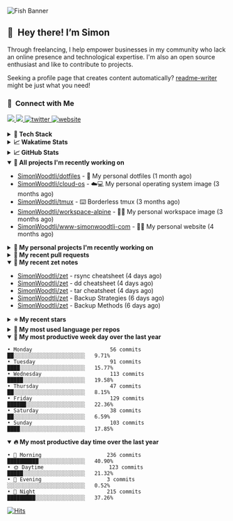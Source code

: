 ![Fish Banner](assets/fish.webp)

## 👋 &nbsp;Hey there! I’m Simon

Through freelancing, I help empower businesses in my community who lack
an online presence and technological expertise. I'm also an open source
enthusiast and like to contribute to projects.

Seeking a profile page that creates content automatically?
[readme-writer] might be just what you need!

### 🤝 &nbsp;Connect with Me

<div align="left">
<a href="https://linkedin.com/in/simonwoodtli" target="_blank">
<img src="https://img.shields.io/badge/linkedin-1E77B5?style=for-the-badge&logo=linkedin&logoColor=white alt=linkedin" />
</a>
<a href="https://github.com/simonwoodtli" target="_blank">
<img src="https://img.shields.io/badge/github-24292E?style=for-the-badge&logo=github&logoColor=white alt=github" />
</a>
<a href="https://twitter.com/simonwoodtlidev" target="_blank">
<img src="https://img.shields.io/badge/twitter-26a7de?style=for-the-badge&logo=twitter&logoColor=white" alt="twitter"/>
</a>
<a href="https://simonwoodtli.com" target="_blank">
<img src="https://img.shields.io/badge/website-E2925F?style=for-the-badge&logo=google-chrome&logoColor=white" alt="website"/>
</a>
</div>
<br/>


<details>
  <summary><b>🧰 Tech Stack</b></summary>
  <div align="center">
  <a href="https://skillicons.dev" target="_blank">
  <img src="https://skillicons.dev/icons?i=js,html,css,bash,python,go,postgresql,docker,vim,linux" alt="JavaScript, HTML, CSS, Bash, Python, Go, PostgreSQL, Docker, Vim,
  Linux">
  </a>
  </div>
</details>

<details>
  <summary><b>📈 Wakatime Stats</b></summary>
  <p align="center"><a href="https://wakatime.com/@SimonWoodtli">
  <img align="center" width="400" height="300" src="https://wakatime.com/share/@SimonWoodtli/7761bcef-e104-47d9-912a-dfd6bf08868b.svg" />
  </a>
  <a href="https://wakatime.com/@SimonWoodtli">
  <img align="center" width="400" height="300" src="https://wakatime.com/share/@SimonWoodtli/341953df-6a40-47b7-8220-ace4eabe0a17.svg" />
  </a></p>

  <h4><b>💬 I've been working with the following languages over the last 7 days</b></h4>

```
• Markdown                       2 hrs 24 mins                  ██████████████░░░░░░░░░░░   56.66%
• conf                           45 mins                        ████░░░░░░░░░░░░░░░░░░░░░   17.66%
• YAML                           15 mins                        ██░░░░░░░░░░░░░░░░░░░░░░░   6.12%
• tar                            14 mins                        █░░░░░░░░░░░░░░░░░░░░░░░░   5.58%
• Other                          10 mins                        █░░░░░░░░░░░░░░░░░░░░░░░░   3.94%
• Text                           7 mins                         █░░░░░░░░░░░░░░░░░░░░░░░░   3.02%
• Bash                           6 mins                         █░░░░░░░░░░░░░░░░░░░░░░░░   2.62%
• JSON                           4 mins                         ░░░░░░░░░░░░░░░░░░░░░░░░░   1.87%
• sh                             4 mins                         ░░░░░░░░░░░░░░░░░░░░░░░░░   1.83%
• HTML                           1 min                          ░░░░░░░░░░░░░░░░░░░░░░░░░   0.7%
```

  <h4>👷 I've been working on the following projects over the last 7 days</h4>

```
• zet                            2 hrs 16 mins                  █████████████░░░░░░░░░░░░   53.5%
• Private                        47 mins                        █████░░░░░░░░░░░░░░░░░░░░   18.47%
• Unknown Project                44 mins                        ████░░░░░░░░░░░░░░░░░░░░░   17.53%
• workspace-alpine               15 mins                        ██░░░░░░░░░░░░░░░░░░░░░░░   6.12%
• cloud-os                       4 mins                         ░░░░░░░░░░░░░░░░░░░░░░░░░   1.87%
• dotfiles                       4 mins                         ░░░░░░░░░░░░░░░░░░░░░░░░░   1.81%
• www-template                   1 min                          ░░░░░░░░░░░░░░░░░░░░░░░░░   0.7%
```

  <h4><b>🛠️ I've been working with the following editors over the last 7 days</b></h4>

```
• Vim                            4 hrs 15 mins                  █████████████████████████   100%
```

  <h4><b>💻 I've been working with the following operating systems over the last 7 days</b></h4>

```
• Linux                          4 hrs 15 mins                  █████████████████████████   100%
```

</details>

<details>
  <summary><b>📈 GitHub Stats</b></summary>
  <div align="center">
  <a href="https://github.com/anuraghazra/github-readme-stats"> 
  <img src="https://github-readme-stats.vercel.app/api?username=simonwoodtli&theme=onedark&show_icons=true&hide_rank=true&custom_title=Stats&count_private=true&hide_border=true&hide=issues&line_height=24&bg_color=0d1117" alt="Github Stats">
  <img src="https://github-readme-stats.vercel.app/api/top-langs/?username=simonwoodtli&layout=compact&theme=onedark&count_private=true&hide_border=true&bg_color=0d1117" alt="Top Langs">
  </a>
  </div>
</details>

<details open="">
  <summary><b>👷 All projects I'm recently working on</b></summary>

* [SimonWoodtli/dotfiles](https://github.com/SimonWoodtli/dotfiles) - 🏡 My personal dotfiles (1 month ago)
* [SimonWoodtli/cloud-os](https://github.com/SimonWoodtli/cloud-os) - ☁️💻 My personal operating system image (3 months ago)
* [SimonWoodtli/tmux](https://github.com/SimonWoodtli/tmux) - ⌨️ Borderless tmux (3 months ago)
* [SimonWoodtli/workspace-alpine](https://github.com/SimonWoodtli/workspace-alpine) - 🤖🐳 My personal workspace image (3 months ago)
* [SimonWoodtli/www-simonwoodtli-com](https://github.com/SimonWoodtli/www-simonwoodtli-com) - 👨‍💻 My personal website (4 months ago)

</details>
<details>
  <summary><b>🌱 My personal projects I'm recently working on</b></summary>

* [SimonWoodtli/dotfiles](https://github.com/SimonWoodtli/dotfiles) - 🏡 My personal dotfiles (1 month ago)
* [SimonWoodtli/cloud-os](https://github.com/SimonWoodtli/cloud-os) - ☁️💻 My personal operating system image (3 months ago)
* [SimonWoodtli/tmux](https://github.com/SimonWoodtli/tmux) - ⌨️ Borderless tmux (3 months ago)
* [SimonWoodtli/workspace-alpine](https://github.com/SimonWoodtli/workspace-alpine) - 🤖🐳 My personal workspace image (3 months ago)
* [SimonWoodtli/www-simonwoodtli-com](https://github.com/SimonWoodtli/www-simonwoodtli-com) - 👨‍💻 My personal website (4 months ago)

</details>
<details>
  <summary><b>🔨 My recent pull requests</b></summary>

* [feat: add wireguard-generate-keys script](https://github.com/SimonWoodtli/dotfiles-old/pull/14) on [SimonWoodtli/dotfiles-old](https://github.com/SimonWoodtli/dotfiles-old) (20 months ago)
* [feat: add video-to-gif script](https://github.com/SimonWoodtli/dotfiles-old/pull/13) on [SimonWoodtli/dotfiles-old](https://github.com/SimonWoodtli/dotfiles-old) (20 months ago)
* [feat: add spoof-mac-linux script](https://github.com/SimonWoodtli/dotfiles-old/pull/12) on [SimonWoodtli/dotfiles-old](https://github.com/SimonWoodtli/dotfiles-old) (20 months ago)
* [feat: add sp-tmux script](https://github.com/SimonWoodtli/dotfiles-old/pull/11) on [SimonWoodtli/dotfiles-old](https://github.com/SimonWoodtli/dotfiles-old) (20 months ago)
* [feat: add sp script](https://github.com/SimonWoodtli/dotfiles-old/pull/10) on [SimonWoodtli/dotfiles-old](https://github.com/SimonWoodtli/dotfiles-old) (20 months ago)

</details>
<details open="">
  <summary><b>📝 My recent zet notes</b></summary>

* [SimonWoodtli/zet](https://github.com/SimonWoodtli/zet/tree/f722bb982a54572775c7ae5993a50161eda6a744/20240524171756) - rsync cheatsheet (4 days ago)
* [SimonWoodtli/zet](https://github.com/SimonWoodtli/zet/tree/09531c9926764b50c4742b27f16aac09cec0dea0/20240524170245) - dd cheatsheet (4 days ago)
* [SimonWoodtli/zet](https://github.com/SimonWoodtli/zet/tree/c9955aa4016b505d19ba283a11f8eb86400db0d4/20240524164734) - tar cheatsheet (4 days ago)
* [SimonWoodtli/zet](https://github.com/SimonWoodtli/zet/tree/c36f9935d59d4df01e205ca2d8386174a8a0aae7/20240522214905) - Backup Strategies (6 days ago)
* [SimonWoodtli/zet](https://github.com/SimonWoodtli/zet/tree/b5a47f954596578c77cadc8d365370e707a59d0d/20240522214238) - Backup Methods (6 days ago)

</details>
<details>
  <summary><b>⭐ My recent stars</b></summary>

* [chmln/sd](https://github.com/chmln/sd) - Intuitive find & replace CLI (sed alternative) (6 days ago)
* [chriscrowe/docker-pihole-unbound](https://github.com/chriscrowe/docker-pihole-unbound) - Run Pi-Hole + Unbound on Docker (7 days ago)
* [dsprenkels/sss-cli](https://github.com/dsprenkels/sss-cli) - Command line program for secret-sharing strings (2 weeks ago)
* [turnkeylinux-apps/openldap](https://github.com/turnkeylinux-apps/openldap) - OpenLDAP - Open Source Directory Services (2 months ago)
* [simple-login/app](https://github.com/simple-login/app) - The SimpleLogin back-end and web app (4 months ago)

</details>
<details>
  <summary><b>💬 My most used language per repos</b></summary>

```
• Shell                          16 repos                       ███████████████████░░░░░░   76.19%
• JavaScript                     1 repo                         █░░░░░░░░░░░░░░░░░░░░░░░░   4.76%
• CSS                            2 repos                        ██░░░░░░░░░░░░░░░░░░░░░░░   9.52%
• Nix                            1 repo                         █░░░░░░░░░░░░░░░░░░░░░░░░   4.76%
• HTML                           1 repo                         █░░░░░░░░░░░░░░░░░░░░░░░░   4.76%
```

</details>
<details open="">
  <summary><b>📆 My most productive week day over the last year</b></summary>

```
• Monday                         56 commits                     ██░░░░░░░░░░░░░░░░░░░░░░░   9.71%
• Tuesday                        91 commits                     ████░░░░░░░░░░░░░░░░░░░░░   15.77%
• Wednesday                      113 commits                    █████░░░░░░░░░░░░░░░░░░░░   19.58%
• Thursday                       47 commits                     ██░░░░░░░░░░░░░░░░░░░░░░░   8.15%
• Friday                         129 commits                    ██████░░░░░░░░░░░░░░░░░░░   22.36%
• Saturday                       38 commits                     ██░░░░░░░░░░░░░░░░░░░░░░░   6.59%
• Sunday                         103 commits                    ████░░░░░░░░░░░░░░░░░░░░░   17.85%
```

</details>
<details open="">
  <summary><b>🔥 My most productive day time over the last year</b></summary>

```
• 🌅 Morning                     236 commits                    ██████████░░░░░░░░░░░░░░░   40.90%
• 🌞 Daytime                     123 commits                    █████░░░░░░░░░░░░░░░░░░░░   21.32%
• 🌇 Evening                     3 commits                      ░░░░░░░░░░░░░░░░░░░░░░░░░   0.52%
• 🌃 Night                       215 commits                    █████████░░░░░░░░░░░░░░░░   37.26%
```

</details>

[![Hits](https://hits.seeyoufarm.com/api/count/incr/badge.svg?url=https%3A%2F%2Fgithub.com%2Fsimonwoodtli&count_bg=%23689D6A&title_bg=%23282828&icon=&icon_color=%23E7E7E7&title=views+%28today+%2F+total%29&edge_flat=false)](https://hits.seeyoufarm.com)

[readme-writer]: <https://github.com/SimonWoodtli/readme-writer>
